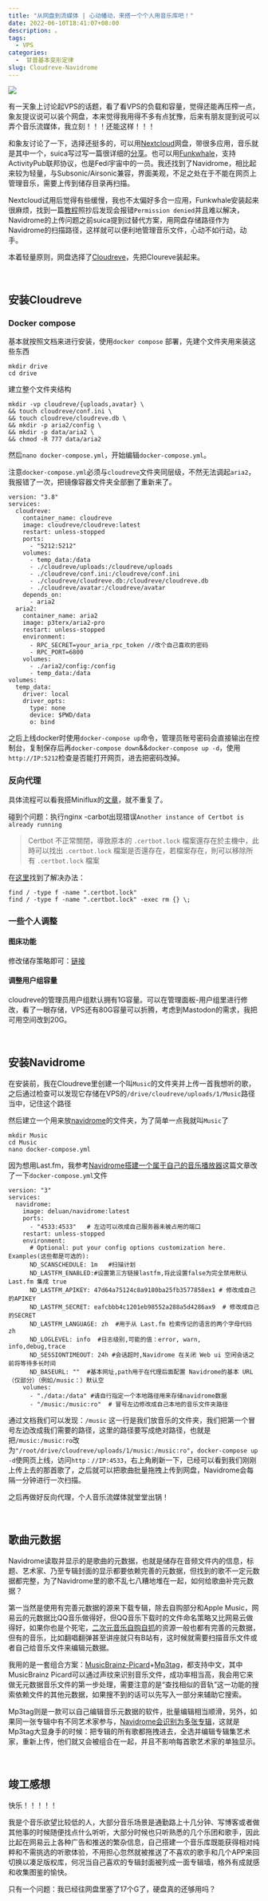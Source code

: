 ```yaml
---
title: "从网盘到流媒体 | 心动幡动，来搭一个个人用音乐库吧！"
date: 2022-06-10T18:41:07+08:00
description: 。
tags:
  - VPS
categories:
  -  甘普基本变形定律 
slug: Cloudreve-Navidrome
---
```



![](https://drive.mantyke.icu/api/v3/file/get/2746/QQ%E5%9B%BE%E7%89%8720220611122615.png?sign=IkgVANzlFz2-x3yKQHjE-zUAQp6levpX4_K1yP8K9Q4%3D%3A0)

有一天象上讨论起VPS的话题，看了看VPS的负载和容量，觉得还能再压榨一点，象友提议说可以装个网盘，本来觉得我用得不多有点犹豫，后来有朋友提到说可以弄个音乐流媒体，我立刻！！！还能这样！！！

和象友讨论了一下，选择还挺多的，可以用[Nextcloud](https://nextcloud.com/)网盘，带很多应用，音乐就是其中一个，suica写过写一篇很详细的[分享](https://suicablog.cobaltkiss.blue/posts/a-brief-introduction-of-nextcloud/)。也可以用[Funkwhale](https://funkwhale.audio/)，支持 ActivityPub联邦协议，也是Fedi宇宙中的一员。我还找到了Navidrome，相比起来较为轻量，与Subsonic/Airsonic兼容，界面美观，不足之处在于不能在网页上管理音乐，需要上传到储存目录再扫描。

Nextcloud试用后觉得有些缓慢，我也不太偏好多合一应用，Funkwhale安装起来很麻烦，找到一篇[教程](https://lala.im/7660.html)照抄后发现会报错`Permission denied`并且难以解决，Navidrome的上传问题之前suica提到过替代方案，用网盘存储路径作为Navidrome的扫描路径，这样就可以便利地管理音乐文件，心动不如行动，动手。

本着轻量原则，网盘选择了[Cloudreve](https://cloudreve.org/)，先把Cloureve装起来。

<br>

## 安装Cloudreve

### Docker compose

基本就按照文档来进行安装，使用`docker compose` 部署，先建个文件夹用来装这些东西

```
mkdir drive
cd drive
```

建立整个文件夹结构

```
mkdir -vp cloudreve/{uploads,avatar} \
&& touch cloudreve/conf.ini \
&& touch cloudreve/cloudreve.db \
&& mkdir -p aria2/config \
&& mkdir -p data/aria2 \
&& chmod -R 777 data/aria2
```

然后`nano docker-compose.yml`，开始编辑`docker-compose.yml`。

注意`docker-compose.yml`必须与`cloudreve`文件夹同层级，不然无法调起`aria2`，我报错了一次，把镜像容器文件夹全部删了重新来了。

```
version: "3.8"
services:
  cloudreve:
    container_name: cloudreve
    image: cloudreve/cloudreve:latest
    restart: unless-stopped
    ports:
      - "5212:5212"
    volumes:
      - temp_data:/data
      - ./cloudreve/uploads:/cloudreve/uploads
      - ./cloudreve/conf.ini:/cloudreve/conf.ini
      - ./cloudreve/cloudreve.db:/cloudreve/cloudreve.db
      - ./cloudreve/avatar:/cloudreve/avatar
    depends_on:
      - aria2
  aria2:
    container_name: aria2
    image: p3terx/aria2-pro
    restart: unless-stopped
    environment:
      - RPC_SECRET=your_aria_rpc_token //改个自己喜欢的密码
      - RPC_PORT=6800
    volumes:
      - ./aria2/config:/config
      - temp_data:/data
volumes:
  temp_data:
    driver: local
    driver_opts:
      type: none
      device: $PWD/data
      o: bind
```

之后上线docker时使用`docker-compose up`命令，管理员账号密码会直接输出在控制台，复制保存后再`docker-compose down`&&`docker-compose up -d`，使用`http://IP:5212`检查是否能打开网页，进去把密码改掉。

### 反向代理

具体流程可以看我搭Miniflux的[文章](https://mantyke.icu/2021/rsshub-miniflux/#%E5%88%A9%E7%94%A8nginx%E8%BF%9B%E8%A1%8C%E5%8F%8D%E4%BB%A3)，就不重复了。

碰到个问题：执行nginx -carbot出现错误``Another instance of Certbot is already running``

> Certbot 不正常關閉，導致原本的 `.certbot.lock` 檔案還存在於主機中，此時可以找出 `.certbot.lock` 檔案是否還存在，若檔案存在，則可以移除所有 `.certbot.lock` 檔案

在[这里](https://kejyuntw.gitbooks.io/ubuntu-learning-notes/content/web/ssl/web-ssl-lets-encrypt.html)找到了解决办法：

```
find / -type f -name ".certbot.lock"
find / -type f -name ".certbot.lock" -exec rm {} \;
```



### 一些个人调整

#### 图床功能

修改储存策略即可：[链接](https://github.com/cloudreve/Cloudreve/issues/838)

#### 调整用户组容量

cloudreve的管理员用户组默认拥有1G容量。可以在管理面板-用户组里进行修改，看了一眼存储，VPS还有80G容量可以折腾，考虑到Mastodon的需求，我把可用空间改到20G。

<br>

## 安装Navidrome

在安装前，我在Cloudreve里创建一个叫`Music`的文件夹并上传一首我想听的歌，之后通过检查可以发现它存储在VPS的`/drive/cloudreve/uploads/1/Music`路径当中，记住这个路径

然后建立一个用来放[navidrome](https://www.navidrome.org/docs/installation/docker/)的文件夹，为了简单一点我就叫`Music`了

```
mkdir Music
cd Music
nano docker-compose.yml
```
因为想用Last.fm，我参考[Navidrome搭建一个属于自己的音乐播放器](https://www.hao0564.com/2227.html)这篇文章改了一下`docker-compose.yml`文件
```
version: "3"
services:
  navidrome:
    image: deluan/navidrome:latest
    ports:
      - "4533:4533"   # 左边可以改成自己服务器未被占用的端口
    restart: unless-stopped
    environment:
      # Optional: put your config options customization here. Examples(这些都是可选的):
      ND_SCANSCHEDULE: 1m   #扫描计划
      ND_LASTFM_ENABLED:#设置第三方链接lastfm,将此设置false为完全禁用默认Last.fm 集成 true
      ND_LASTFM_APIKEY: 47d64a75124c8a9180ba25fb3577858ex1 # 修改成自己的APIKEY
      ND_LASTFM_SECRET: eafcbbb4c1201eb98552a288a5d4286ax9  # 修改成自己的SECRET
      ND_LASTFM_LANGUAGE: zh  #用于从 Last.fm 检索传记的语言的两个字母代码 zh
      ND_LOGLEVEL: info  #日志级别,可能的值：error, warn, info,debug,trace
      ND_SESSIONTIMEOUT: 24h #会话超时,Navidrome 在关闭 Web ui 空闲会话之前将等待多长时间
      ND_BASEURL: ""  #基本网址,path用于在代理后面配置 Navidrome的基本 URL（仅部分）（例如/music：）默认空
    volumes:
      - "./data:/data" #请自行指定一个本地路径用来存储navidrome数据
      - "/music:/music:ro"  # 冒号左边修改成自己本地的音乐文件夹路径
```

通过文档我们可以发现：`/music` 这一行是我们放音乐的文件夹，我们把第一个冒号左边改成我们需要的路径，这里的路径要写成绝对路径，也就是把`/music:/music:ro`改为`"/root/drive/cloudreve/uploads/1/music:/music:ro"`，`docker-compose up -d`使网页上线，访问`http：//IP:4533`，右上角刷新一下，已经可以看到我们刚刚上传上去的那首歌了，之后就可以把歌曲批量拖拽上传到网盘，Navidrome会每隔一分钟进行一次扫描。

之后再做好反向代理，个人音乐流媒体就堂堂出锅！

<br>

## 歌曲元数据

Navidrome读取并显示的是歌曲的元数据，也就是储存在音频文件内的信息，标题、艺术家、乃至专辑封面的显示都要依赖完善的元数据，但找到的歌不一定元数据都完整，为了Navidrome里的歌不乱七八糟地堆在一起，如何给歌曲补完元数据？

第一当然是使用有完善元数据的源来下载专辑，除去自购部分和Apple Music，网易云的元数据比QQ音乐做得好，但QQ音乐下载时的文件命名策略又比网易云做得好，如果你也是个死宅，[二次元音乐自购自抓](https://www.tsdm39.net/forum.php?mod=forumdisplay&fid=247)的资源一般也都有完善的元数据，但有的音乐，比如翻唱翻弹甚至讲座就只有B站有，这时候就需要扫描音乐文件或者自己给音乐文件来编辑元数据。

我用的是一套组合方案：[MusicBrainz-Picard](https://picard.musicbrainz.org/)+[Mp3tag](https://www.mp3tag.de/en/)，都支持中文，其中MusicBrainz Picard可以通过声纹来识别音乐文件，成功率相当高，我会用它来做无元数据音乐文件的第一步处理，需要注意的是“查找相似的音轨”这一功能的搜索依赖文件的其他元数据，如果搜不到的话可以先写入一部分来辅助它搜索。

Mp3tag则是一款可以自己编辑音乐元数据的软件，批量编辑相当顺滑，另外，如果同一张专辑中有不同艺术家参与，[Navidrome会识别为多张专辑](https://github.com/navidrome/navidrome/issues/1711)，这就是Mp3tag大显身手的时候：把专辑的所有歌都拖拽进去，全选并编辑专辑集艺术家，重新上传，他们就又会被组合在一起，并且不影响每首歌艺术家的单独显示。

<br>

## 竣工感想

快乐！！！！！

我是个音乐欲望比较低的人，大部分音乐场景是通勤路上十几分钟、写博客或者做其他事的时候随便找点什么听听，大部分时候也只听熟悉的几个乐团和歌手，因此比起在网易云上各种广告和推送的繁杂信息，自己搭建一个音乐库既能获得相对纯粹和不需挑选的听歌体验，不用担心忽然就被推送了不喜欢的歌手和几个APP来回切换以凑足版权库，何况当自己喜欢的专辑封面被列成一面专辑墙，格外有成就感和收集图鉴的愉快。

只有一个问题：我已经往网盘里塞了17个G了，硬盘真的还够用吗？

